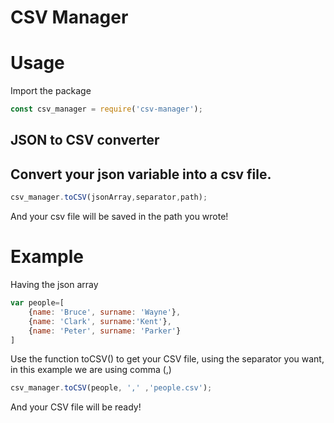 # CSV Manager 
# Usage
Import the package
```javascript
const csv_manager = require('csv-manager');
```
## JSON to CSV converter
## Convert your json variable into a csv file.
```javascript
csv_manager.toCSV(jsonArray,separator,path);
```
And your csv file will be saved in the path you wrote!

# Example

Having the json array
```javascript
var people=[
    {name: 'Bruce', surname: 'Wayne'},
    {name: 'Clark', surname:'Kent'},
    {name: 'Peter', surname: 'Parker'}
]
```
Use the function toCSV() to get your CSV file, using the separator you want, in this example we are using comma (,)

```javascript
csv_manager.toCSV(people, ',' ,'people.csv');
```
And your CSV file will be ready!




